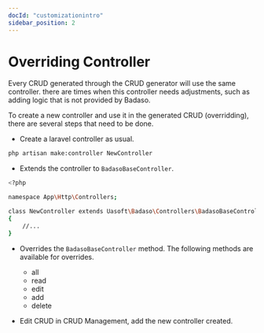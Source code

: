 ```yaml
---
docId: "customizationintro"
sidebar_position: 2
---
```


# Overriding Controller

Every CRUD generated through the CRUD generator will use the same controller. there are times when this controller needs adjustments, such as adding logic that is not provided by Badaso.

To create a new controller and use it in the generated CRUD (overridding), there are several steps that need to be done.

- Create a laravel controller as usual.
```bash
php artisan make:controller NewController
```

- Extends the controller to `BadasoBaseController`.
```bash
<?php

namespace App\Http\Controllers;

class NewController extends Uasoft\Badaso\Controllers\BadasoBaseController
{
    //...
}
```

- Overrides the `BadasoBaseController` method. The following methods are available for overrides.
    - all
    - read
    - edit
    - add
    - delete

- Edit CRUD in CRUD Management, add the new controller created.